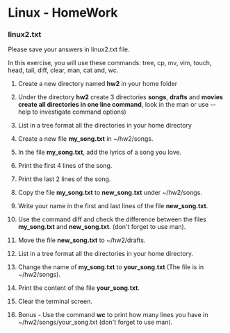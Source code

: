 # Linux - HomeWork 

### linux2.txt
Please save your answers in linux2.txt file.

In this exercise, you will use these commands:
tree, cp, mv, vim, touch, head, tail, diff, clear, man, cat and, wc.

 
 1. Create a new directory named **hw2** in your home folder

 2. Under the directory **hw2** create 3 directories **songs**, **drafts** and **movies**
  **create all directories in one line command**, look in the man or use --help to investigate command options)

 3. List in a tree format all the directories in your home directory
 
 4. Create a new file **my_song.txt** in ~/hw2/songs.

 5. In the file **my_song.txt**, add the lyrics of a song you love.

 6. Print the first 4 lines of the song.

 7. Print the last 2 lines of the song.

 8. Copy the file **my_song.txt** to **new_song.txt** under ~/hw2/songs.

 9. Write your name in the first and last lines of the file **new_song.txt**.

 10. Use the command diff and check the difference between the files **my_song.txt** and **new_song.txt**. (don't forget to use man).

 11. Move the file  **new_song.txt** to ~/hw2/drafts.

 12. List in a tree format all the directories in your home directory.

 13. Change the name of **my_song.txt** to **your_song.txt** (The file is in ~/hw2/songs).

 14. Print the content of the file **your_song.txt**.

 15. Clear the terminal screen.

 16. Bonus - Use the command **wc** to print how many lines you have in  ~/hw2/songs/your_song.txt (don't forget to use man).
